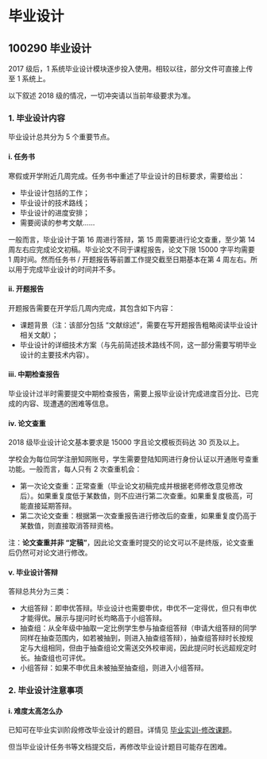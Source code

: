 # 毕业设计

## 100290 毕业设计

2017 级后，1 系统毕业设计模块逐步投入使用。相较以往，部分文件可直接上传至 1 系统上。

以下叙述 2018 级的情况，一切冲突请以当前年级要求为准。

### 1. 毕业设计内容

毕业设计总共分为 5 个重要节点。

#### i. 任务书

寒假或开学附近几周完成。任务书中重述了毕业设计的目标要求，需要给出：

* 毕业设计包括的工作；
* 毕业设计的技术路线；
* 毕业设计的进度安排；
* 需要阅读的参考文献……

一般而言，毕业设计于第 16 周进行答辩，第 15 周需要进行论文查重，至少第 14 周左右应完成论文初稿。毕业论文不同于课程报告，论文下限 15000 字平均需要 1 周时间。然而任务书 / 开题报告等前置工作提交截至日期基本在第 4 周左右。所以用于完成毕业设计的时间并不多。

#### ii. 开题报告

开题报告需要在开学后几周内完成，其包含如下内容：

* 课题背景（注：该部分包括 “文献综述”，需要在写开题报告粗略阅读毕业设计相关文献）；
* 毕业设计的详细技术方案（与先前简述技术路线不同，这一部分需要写明毕业设计的主要技术内容）。

#### iii. 中期检查报告

毕业设计过半时需要提交中期检查报告，需要上报毕业设计完成进度百分比、已完成的内容、现遭遇的困难等信息。

#### iv. 论文查重

2018 级毕业设计论文基本要求是 15000 字且论文模板页码达 30 页及以上。

学校会为每位同学注册知网账号，学生需要登陆知网进行身份认证以开通账号查重功能。一般而言，每人只有 2 次查重机会：

* 第一次论文查重：正常查重（毕业论文初稿完成并根据老师修改意见修改后）。如果重复度低于某数值，则不应进行第二次查重。如果重复度极高，可能直接延期答辩。
* 第二次论文查重：根据第一次查重报告进行修改后的查重，如果重复度仍高于某数值，则直接取消答辩资格。

注：**论文查重并非 “定稿”**，因此论文查重时提交的论文可以不是终版，论文查重后仍然可对论文进行修改。

#### v. 毕业设计答辩

答辩总共分为三类：

* 大组答辩：即申优答辩。毕业设计也需要申优，申优不一定得优，但只有申优才能得优。展示与提问时长均略高于小组答辩。
* 抽查组：从全年级中抽取一定比例学生参与抽查组答辩（申请大组答辩的同学同样在抽查范围内，如若被抽到，则进入抽查组答辩），抽查组答辩时长按规定与大组相同，但由于抽查组论文需送交外校审阅，因此提问时长远超规定时长。抽查组也可评优。
* 小组答辩：如果不申优且未被抽至抽查组，则进入小组答辩。

### 2. 毕业设计注意事项

#### i. 难度太高怎么办

已知可在毕业实训阶段修改毕业设计的题目。详情见 [毕业实训-修改课题](../../大四上/100577_毕业实训/README.md)。

但当毕业设计任务书等文档提交后，再修改毕业设计题目可能存在困难。
